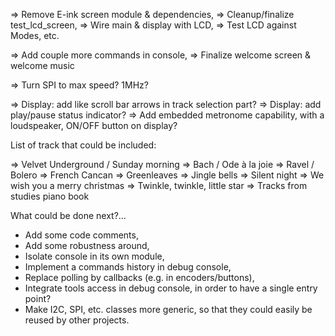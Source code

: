 => Remove E-ink screen module & dependencies,
=> Cleanup/finalize test_lcd_screen,
=> Wire main & display with LCD,
=> Test LCD against Modes, etc.

=> Add couple more commands in console,
=> Finalize welcome screen & welcome music

=> Turn SPI to max speed? 1MHz?

=> Display: add like scroll bar arrows in track selection part?
=> Display: add play/pause status indicator?
=> Add embedded metronome capability, with a loudspeaker, ON/OFF button on display? 

List of track that could be included:

=> Velvet Underground / Sunday morning
=> Bach / Ode à la joie
=> Ravel / Bolero
=> French Cancan 
=> Greenleaves
=> Jingle bells
=> Silent night
=> We wish you a merry christmas
=> Twinkle, twinkle, little star
=> Tracks from studies piano book

What could be done next?...

* Add some code comments,
* Add some robustness around,
* Isolate console in its own module,
* Implement a commands history in debug console,
* Replace polling by callbacks (e.g. in encoders/buttons),
* Integrate tools access in debug console, in order to have a single entry point?
* Make I2C, SPI, etc. classes more generic, so that they could easily be reused by other projects.

